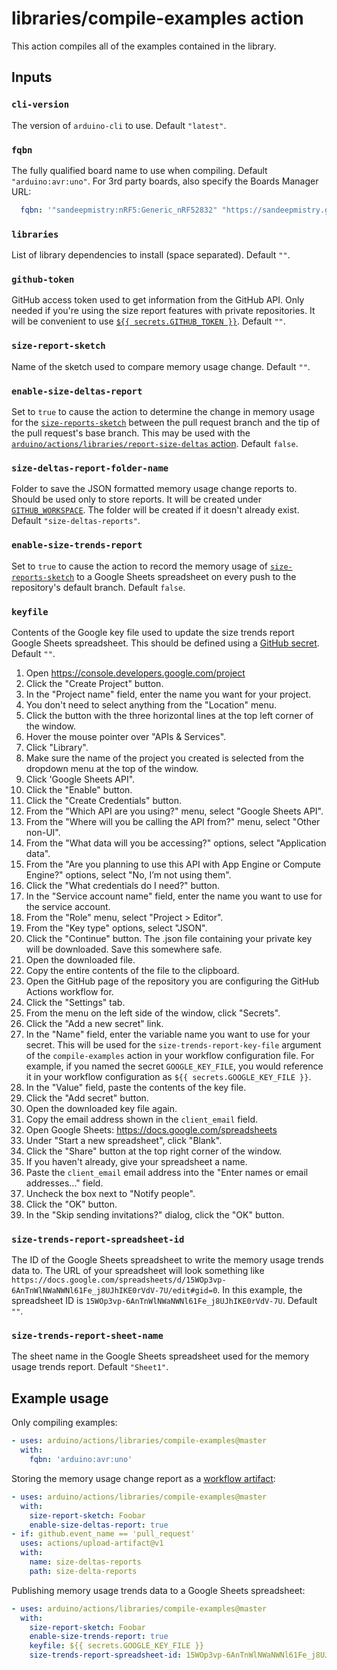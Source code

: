 # libraries/compile-examples action

This action compiles all of the examples contained in the library.

## Inputs

### `cli-version`

The version of `arduino-cli` to use. Default `"latest"`.

### `fqbn`

The fully qualified board name to use when compiling. Default `"arduino:avr:uno"`.
For 3rd party boards, also specify the Boards Manager URL:
```yaml
  fqbn: '"sandeepmistry:nRF5:Generic_nRF52832" "https://sandeepmistry.github.io/arduino-nRF5/package_nRF5_boards_index.json"'
```

### `libraries`

List of library dependencies to install (space separated). Default `""`.

### `github-token`

GitHub access token used to get information from the GitHub API. Only needed if you're using the size report features with private repositories. It will be convenient to use [`${{ secrets.GITHUB_TOKEN }}`](https://help.github.com/en/actions/configuring-and-managing-workflows/authenticating-with-the-github_token). Default `""`.

### `size-report-sketch`

Name of the sketch used to compare memory usage change. Default `""`.

### `enable-size-deltas-report`

Set to `true` to cause the action to determine the change in memory usage for the [`size-reports-sketch`](#size-reports-sketch) between the pull request branch and the tip of the pull request's base branch. This may be used with the [`arduino/actions/libraries/report-size-deltas` action](https://github.com/arduino/actions/tree/master/libraries/report-size-deltas). Default `false`.

### `size-deltas-report-folder-name`

Folder to save the JSON formatted memory usage change reports to. Should be used only to store reports. It will be created under [`GITHUB_WORKSPACE`](https://help.github.com/en/actions/configuring-and-managing-workflows/using-environment-variables). The folder will be created if it doesn't already exist. Default `"size-deltas-reports"`.

### `enable-size-trends-report`

Set to `true` to cause the action to record the memory usage of [`size-reports-sketch`](#size-reports-sketch) to a Google Sheets spreadsheet on every push to the repository's default branch. Default `false`.

### `keyfile`

Contents of the Google key file used to update the size trends report Google Sheets spreadsheet. This should be defined using a [GitHub secret](https://help.github.com/en/actions/configuring-and-managing-workflows/creating-and-storing-encrypted-secrets). Default `""`.
1. Open https://console.developers.google.com/project
1. Click the "Create Project" button.
1. In the "Project name" field, enter the name you want for your project.
1. You don't need to select anything from the "Location" menu.
1. Click the button with the three horizontal lines at the top left corner of the window.
1. Hover the mouse pointer over "APIs & Services".
1. Click "Library".
1. Make sure the name of the project you created is selected from the dropdown menu at the top of the window.
1. Click 'Google Sheets API".
1. Click the "Enable" button.
1. Click the "Create Credentials" button.
1. From the "Which API are you using?" menu, select "Google Sheets API".
1. From the "Where will you be calling the API from?" menu, select "Other non-UI".
1. From the "What data will you be accessing?" options, select "Application data".
1. From the "Are you planning to use this API with App Engine or Compute Engine?" options, select "No, I’m not using them".
1. Click the "What credentials do I need?" button.
1. In the "Service account name" field, enter the name you want to use for the service account.
1. From the "Role" menu, select "Project > Editor".
1. From the "Key type" options, select "JSON".
1. Click the "Continue" button. The .json file containing your private key will be downloaded. Save this somewhere safe.
1. Open the downloaded file.
1. Copy the entire contents of the file to the clipboard.
1. Open the GitHub page of the repository you are configuring the GitHub Actions workflow for.
1. Click the "Settings" tab.
1. From the menu on the left side of the window, click "Secrets".
1. Click the "Add a new secret" link.
1. In the "Name" field, enter the variable name you want to use for your secret. This will be used for the `size-trends-report-key-file` argument of the `compile-examples` action in your workflow configuration file. For example, if you named the secret `GOOGLE_KEY_FILE`, you would reference it in your workflow configuration as `${{ secrets.GOOGLE_KEY_FILE }}`.
1. In the "Value" field, paste the contents of the key file.
1. Click the "Add secret" button.
1. Open the downloaded key file again.
1. Copy the email address shown in the `client_email` field.
1. Open Google Sheets: https://docs.google.com/spreadsheets
1. Under "Start a new spreadsheet", click "Blank".
1. Click the "Share" button at the top right corner of the window.
1. If you haven't already, give your spreadsheet a name.
1. Paste the `client_email` email address into the "Enter names or email addresses..." field.
1. Uncheck the box next to "Notify people".
1. Click the "OK" button.
1. In the "Skip sending invitations?" dialog, click the "OK" button.

### `size-trends-report-spreadsheet-id`

The ID of the Google Sheets spreadsheet to write the memory usage trends data to. The URL of your spreadsheet will look something like `https://docs.google.com/spreadsheets/d/15WOp3vp-6AnTnWlNWaNWNl61Fe_j8UJhIKE0rVdV-7U/edit#gid=0`. In this example, the spreadsheet ID is `15WOp3vp-6AnTnWlNWaNWNl61Fe_j8UJhIKE0rVdV-7U`. Default `""`.

### `size-trends-report-sheet-name`

The sheet name in the Google Sheets spreadsheet used for the memory usage trends report. Default `"Sheet1"`.

## Example usage

Only compiling examples:
```yaml
- uses: arduino/actions/libraries/compile-examples@master
  with:
    fqbn: 'arduino:avr:uno'
```

Storing the memory usage change report as a [workflow artifact](https://help.github.com/en/actions/configuring-and-managing-workflows/persisting-workflow-data-using-artifacts):
```yaml
- uses: arduino/actions/libraries/compile-examples@master
  with:
    size-report-sketch: Foobar
    enable-size-deltas-report: true
- if: github.event_name == 'pull_request'
  uses: actions/upload-artifact@v1
  with:
    name: size-deltas-reports
    path: size-delta-reports
```

Publishing memory usage trends data to a Google Sheets spreadsheet:
```yaml
- uses: arduino/actions/libraries/compile-examples@master
  with:
    size-report-sketch: Foobar
    enable-size-trends-report: true
    keyfile: ${{ secrets.GOOGLE_KEY_FILE }}
    size-trends-report-spreadsheet-id: 15WOp3vp-6AnTnWlNWaNWNl61Fe_j8UJhIKE0rVdV-7U
```
